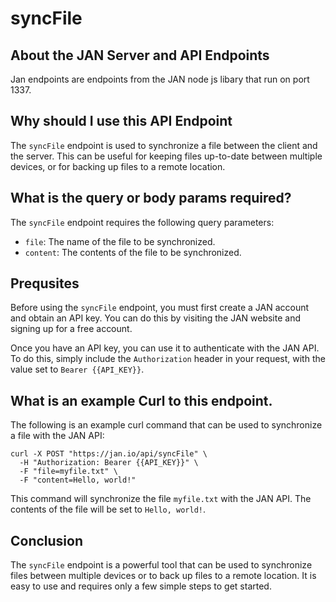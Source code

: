 
  
   # **syncFile**

## About the JAN Server and API Endpoints

Jan endpoints are endpoints from the JAN node js libary that run on port 1337.
  
## Why should I use this API Endpoint
The `syncFile` endpoint is used to synchronize a file between the client and the server. This can be useful for keeping files up-to-date between multiple devices, or for backing up files to a remote location.

## What is the query or body params required?

The `syncFile` endpoint requires the following query parameters:

* `file`: The name of the file to be synchronized.
* `content`: The contents of the file to be synchronized.

## Prequsites

Before using the `syncFile` endpoint, you must first create a JAN account and obtain an API key. You can do this by visiting the JAN website and signing up for a free account.

Once you have an API key, you can use it to authenticate with the JAN API. To do this, simply include the `Authorization` header in your request, with the value set to `Bearer {{API_KEY}}`.

## What is an example Curl to this endpoint.

The following is an example curl command that can be used to synchronize a file with the JAN API:

```
curl -X POST "https://jan.io/api/syncFile" \
  -H "Authorization: Bearer {{API_KEY}}" \
  -F "file=myfile.txt" \
  -F "content=Hello, world!"
```

This command will synchronize the file `myfile.txt` with the JAN API. The contents of the file will be set to `Hello, world!`.

## Conclusion

The `syncFile` endpoint is a powerful tool that can be used to synchronize files between multiple devices or to back up files to a remote location. It is easy to use and requires only a few simple steps to get started.
  
  